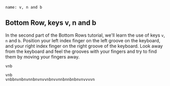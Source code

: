 ```ngMeta
name: v, n and b
```

## Bottom Row, keys v, n and b

In the second part of the Bottom Rows tutorial, we'll learn the use of keys `v`, `n` and `b`.
Position your left index finger on the left groove on the keyboard, and your right index finger on the right groove of the keyboard. Look away from the keyboard and feel the grooves with your fingers and try to find them by moving your fingers away.


```trytyping
vnb
```

```practicetyping
vnb
vnbbnvnbnvnnbnvnvvnbnvvnnbnnbnbnvnvvvvn
```
